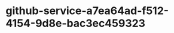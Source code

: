 github-service-a7ea64ad-f512-4154-9d8e-bac3ec459323
===================================================
